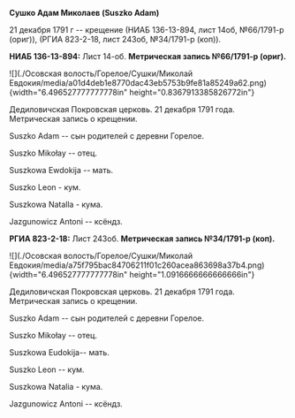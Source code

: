**Сушко Адам Миколаев (Suszko Adam)**

21 декабря 1791 г -- крещение (НИАБ 136-13-894, лист 14об, №66/1791-р
(ориг)), (РГИА 823-2-18, лист 243об, №34/1791-р (коп)).

**НИАБ 136-13-894:** Лист 14-об. **Метрическая запись №66/1791-р
(ориг).**

![](./Осовская волость/Горелое/Сушки/Миколай Евдокия/media/a01d4deb1e8770dac43eb5753b9fe81a85249a62.png){width="6.496527777777778in"
height="0.8367913385826772in"}

Дедиловичская Покровская церковь. 21 декабря 1791 года. Метрическая
запись о крещении.

Suszko Adam -- сын родителей с деревни Горелое.

Suszko Mikołay -- отец.

Suszkowa Ewdokija -- мать.

Suszko Leon - кум.

Suszkowa Natalla - кума.

Jazgunowicz Antoni -- ксёндз.

**РГИА 823-2-18:** Лист 243об. **Метрическая запись №34/1791-р (коп).**

![](./Осовская волость/Горелое/Сушки/Миколай Евдокия/media/a75f795bac84706211f01c260acea863698a37b4.png){width="6.496527777777778in"
height="1.0916666666666666in"}

Дедиловичская Покровская церковь. 21 декабря 1791 года. Метрическая
запись о крещении.

Suszko Adam -- сын родителей с деревни Горелое.

Suszko Mikołay -- отец.

Suszkowa Eudokija-- мать.

Suszko Leon -- кум.

Suszkowa Natalia - кума.

Jazgunowicz Antoni -- ксёндз.
